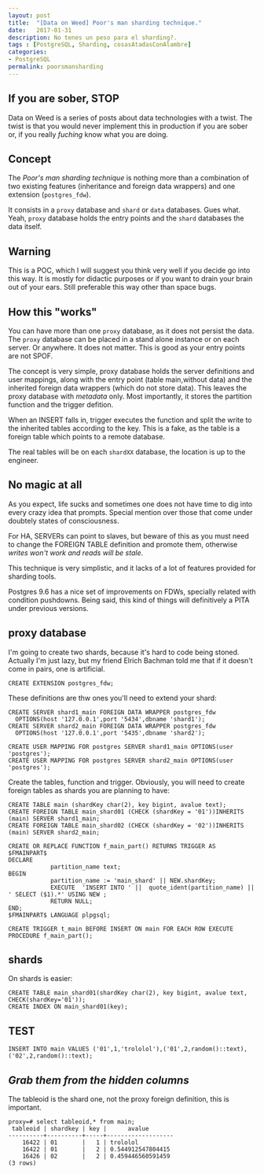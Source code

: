 ```yaml
---
layout: post
title:  "[Data on Weed] Poor's man sharding technique."
date:   2017-01-31
description: No tenes un peso para el sharding?.
tags : [PostgreSQL, Sharding, cosasAtadasConAlambre]
categories:
- PostgreSQL
permalink: poorsmansharding
---
```


## If you are sober, STOP

Data on Weed is a series of posts about data technologies with a twist. The twist is that you would never implement this in production
if you are sober or, if you really _fuching_ know what you are doing.  


## Concept 

The _Poor's man sharding technique_ is nothing more than a combination of two existing features (inheritance and foreign data wrappers)
and one extension (`postgres_fdw`).

It consists in a `proxy` database and `shard` or `data` databases. Gues what. Yeah, `proxy` database holds the entry points and the `shard`
databases the data itself.

## Warning

This is a POC, which I will suggest you think very well if you decide go into this way. It is mostly for didactic purposes or if you
want to drain your brain out of your ears. Still preferable this way other than space bugs. 


## How this "works"

You can have more than one `proxy` database, as it does not persist the data. The `proxy` database
can be placed in a stand alone instance or on each server. Or anywhere. It does not matter. This
is good as your entry points are not SPOF. 

The concept is very simple, proxy database holds the server definitions and user mappings, along 
with the entry point (table main,without data) and the inherited foreign data wrappers (which do not store data).
This leaves the proxy database with _metadata_ only. Most importantly, it stores the partition 
function and the trigger defition.

When an INSERT falls in, trigger executes the function and split the write to the inherited tables
according to the key. This is a fake, as the table is a foreign table which points to a remote database.

The real tables will be on each `shardXX` database, the location is up to the engineer. 


## No magic at all

As you expect, life sucks and sometimes one does not have time to dig into every crazy idea that prompts.
Special mention over those that come under doubtely states of consciousness. 

For HA, SERVERs can point to slaves, but beware of this as you must need to change the
FOREIGN TABLE definition and promote them, otherwise *writes won't work and reads will be stale*.

This technique is very simplistic, and it lacks of a lot of features provided for sharding tools.

Postgres 9.6 has a nice set of improvements on FDWs, specially related with condition pushdowns.
Being said, this kind of things will definitively a PITA under previous versions. 


## proxy database

I'm going to create two shards, because it's hard to code being stoned. Actually I'm just lazy,
but my friend Elrich Bachman told me that if it doesn't come in pairs, one is artificial.
 


```
CREATE EXTENSION postgres_fdw;
```

These definitions are thw ones you'll need to extend your shard:

```
CREATE SERVER shard1_main FOREIGN DATA WRAPPER postgres_fdw
  OPTIONS(host '127.0.0.1',port '5434',dbname 'shard1');
CREATE SERVER shard2_main FOREIGN DATA WRAPPER postgres_fdw
  OPTIONS(host '127.0.0.1',port '5435',dbname 'shard2');

CREATE USER MAPPING FOR postgres SERVER shard1_main OPTIONS(user 'postgres');
CREATE USER MAPPING FOR postgres SERVER shard2_main OPTIONS(user 'postgres');
```

Create the tables, function and trigger. Obviously, you will need to create foreign tables as shards
you are planning to have:

```
CREATE TABLE main (shardKey char(2), key bigint, avalue text);
CREATE FOREIGN TABLE main_shard01 (CHECK (shardKey = '01'))INHERITS (main) SERVER shard1_main;
CREATE FOREIGN TABLE main_shard02 (CHECK (shardKey = '02'))INHERITS (main) SERVER shard2_main;

CREATE OR REPLACE FUNCTION f_main_part() RETURNS TRIGGER AS
$FMAINPART$
DECLARE
            partition_name text;
BEGIN
            partition_name := 'main_shard' || NEW.shardKey;
            EXECUTE  'INSERT INTO ' ||  quote_ident(partition_name) ||  ' SELECT ($1).*' USING NEW ;
            RETURN NULL;
END;
$FMAINPART$ LANGUAGE plpgsql;

CREATE TRIGGER t_main BEFORE INSERT ON main FOR EACH ROW EXECUTE PROCEDURE f_main_part();
```

## shards

On shards is easier:

```
CREATE TABLE main_shard01(shardKey char(2), key bigint, avalue text, CHECK(shardKey='01'));
CREATE INDEX ON main_shard01(key);
```


## TEST

```
INSERT INTO main VALUES ('01',1,'trololol'),('01',2,random()::text),('02',2,random()::text);
```


## _Grab them from the hidden columns_

The tableoid is the shard one, not the proxy foreign definition, this is important.

```
proxy=# select tableoid,* from main;
 tableoid | shardkey | key |      avalue       
----------+----------+-----+-------------------
    16422 | 01       |   1 | trololol
    16422 | 01       |   2 | 0.544912547804415
    16426 | 02       |   2 | 0.459446560591459
(3 rows)
```










